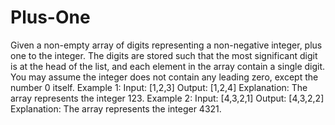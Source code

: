 # Plus-One
Given a non-empty array of digits representing a non-negative integer, plus one to the integer.  The digits are stored such that the most significant digit is at the head of the list, and each element in the array contain a single digit.  You may assume the integer does not contain any leading zero, except the number 0 itself.  Example 1:  Input: [1,2,3] Output: [1,2,4] Explanation: The array represents the integer 123.  Example 2:  Input: [4,3,2,1] Output: [4,3,2,2] Explanation: The array represents the integer 4321.
